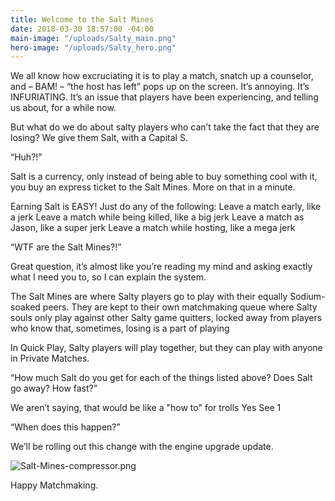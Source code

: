 ```yaml
---
title: Welcome to the Salt Mines
date: 2018-03-30 18:57:00 -04:00
main-image: "/uploads/Salty_main.png"
hero-image: "/uploads/Salty_hero.png"
---
```


We all know how excruciating it is to play a match, snatch up a counselor, and – BAM! – “the host has left” pops up on the screen. It’s annoying. It’s INFURIATING. It’s an issue that players have been experiencing, and telling us about, for a while now.

But what do we do about salty players who can’t take the fact that they are losing? We give them Salt, with a Capital S.

 

“Huh?!”

Salt is a currency, only instead of being able to buy something cool with it, you buy an express ticket to the Salt Mines. More on that in a minute.

Earning Salt is EASY! Just do any of the following:
Leave a match early, like a jerk
Leave a match while being killed, like a big jerk
Leave a match as Jason, like a super jerk
Leave a match while hosting, like a mega jerk
 

“WTF are the Salt Mines?!”

Great question, it’s almost like you’re reading my mind and asking exactly what I need you to, so I can explain the system.

The Salt Mines are where Salty players go to play with their equally Sodium-soaked peers. They are kept to their own matchmaking queue where Salty souls only play against other Salty game quitters, locked away from players who know that, sometimes, losing is a part of playing

In Quick Play, Salty players will play together, but they can play with anyone in Private Matches.

 

“How much Salt do you get for each of the things listed above? Does Salt go away? How fast?”

We aren’t saying, that would be like a "how to" for trolls
Yes
See 1
 

“When does this happen?”

We’ll be rolling out this change with the engine upgrade update.

 ![Salt-Mines-compressor.png](/uploads/Salt-Mines-compressor.png)

Happy Matchmaking.
